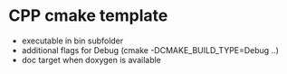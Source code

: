 # CPP cmake template
- executable in bin subfolder
- additional flags for Debug (cmake -DCMAKE_BUILD_TYPE=Debug ..)
- doc target when doxygen is available
